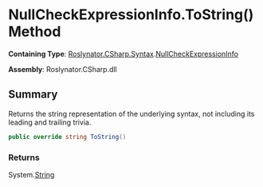 # NullCheckExpressionInfo\.ToString\(\) Method

**Containing Type**: [Roslynator.CSharp.Syntax](../../README.md)\.[NullCheckExpressionInfo](../README.md)

**Assembly**: Roslynator\.CSharp\.dll

## Summary

Returns the string representation of the underlying syntax, not including its leading and trailing trivia\.

```csharp
public override string ToString()
```

### Returns

System\.[String](https://docs.microsoft.com/en-us/dotnet/api/system.string)

